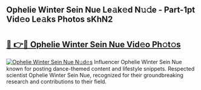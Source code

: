 ## Ophelie Winter Sein Nue Le𝚊k𝚎d N𝚞𝚍e - Part-1pt Vid𝚎o Le𝚊ks Photos sKhN2

# <h2><a href="http://fb9vap3.evod.top/?m=Ophelie+Winter+Sein+Nue">🔗 👉🔴 Ophelie Winter Sein Nue Vid𝚎o Ph𝚘t𝚘s</a></h2>

[![Ophelie Winter Sein Nue N𝚞d𝚎s](https://i.imgur.com/8V9OHl7.gif)](http://fb9vap3.evod.top/?m=Ophelie+Winter+Sein+Nue)
Influencer Ophelie Winter Sein Nue known for posting dance-themed content and lifestyle snippets. Respected scientist Ophelie Winter Sein Nue, recognized for their groundbreaking research and contributions to their field. 
